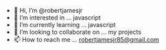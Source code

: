 - 👋 Hi, I’m @robertjamesjr
- 👀 I’m interested in ... javascript
- 🌱 I’m currently learning ... javascript
- 💞️ I’m looking to collaborate on ... my projects
- 📫 How to reach me ... robertjamesjr85@gmail.com

<!---
robertjamesjr/robertjamesjr is a ✨ special ✨ repository because its `README.md` (this file) appears on your GitHub profile.
You can click the Preview link to take a look at your changes.
--->
